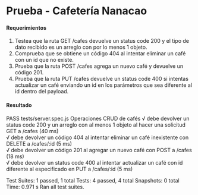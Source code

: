  # Prueba - Cafetería Nanacao

#### Requerimientos
 
 1. Testea que la ruta GET /cafes devuelve un status code 200 y el tipo de dato recibido
es un arreglo con por lo menos 1 objeto.
2. Comprueba que se obtiene un código 404 al intentar eliminar un café con un id que
no existe.
3. Prueba que la ruta POST /cafes agrega un nuevo café y devuelve un código 201.
4. Prueba que la ruta PUT /cafes devuelve un status code 400 si intentas actualizar un
café enviando un id en los parámetros que sea diferente al id dentro del payload.


 
 #### Resultado

  PASS  tests/server.spec.js
  Operaciones CRUD de cafés
    √ debe devolver un status code 200 y un arreglo con al menos 1 objeto al hacer una solicitud GET a /cafes (40 ms)               
    √ debe devolver un código 404 al intentar eliminar un café inexistente con DELETE a /cafes/:id (5 ms)                           
    √ debe devolver un código 201 al agregar un nuevo café con POST a /cafes (18 ms)                                                
    √ debe devolver un status code 400 al intentar actualizar un café con id diferente al especificado en PUT a /cafes/:id (5 ms)   
                                                                                                                                    
Test Suites: 1 passed, 1 total
Tests:       4 passed, 4 total
Snapshots:   0 total
Time:        0.971 s
Ran all test suites.